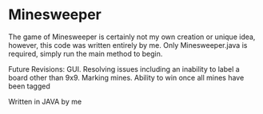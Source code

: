# Minesweeper

The game of Minesweeper is certainly not my own creation or unique idea, however, this code was written entirely by me.
Only Minesweeper.java is required, simply run the main method to begin.

Future Revisions:
  GUI.
  Resolving issues including an inability to label a board other than 9x9.
  Marking mines.
  Ability to win once all mines have been tagged
  
 Written in JAVA by me
